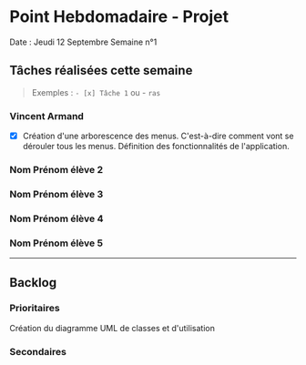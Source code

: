 # Point Hebdomadaire - Projet

Date : Jeudi 12 Septembre
Semaine n°1

## Tâches réalisées cette semaine

> Exemples : `- [x] Tâche 1` ou - `ras`

### Vincent Armand

- [x] Création d'une arborescence des menus. C'est-à-dire comment vont se
dérouler tous les menus. Définition des fonctionnalités de l'application.

### Nom Prénom élève 2

### Nom Prénom élève 3

### Nom Prénom élève 4

### Nom Prénom élève 5

---

## Backlog



### Prioritaires
Création du diagramme UML de classes et d'utilisation

### Secondaires
